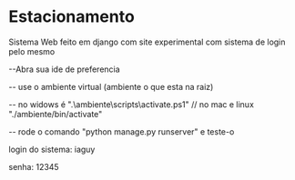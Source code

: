 # Estacionamento
 
Sistema Web feito em django com site experimental com sistema de login pelo mesmo

--Abra sua ide de preferencia

-- use o ambiente virtual (ambiente o que esta na raiz)

 -- no widows é ".\ambiente\scripts\activate.ps1" // no mac e linux "./ambiente/bin/activate"

-- rode o comando "python manage.py runserver" e teste-o

login do sistema: iaguy
        
senha: 12345